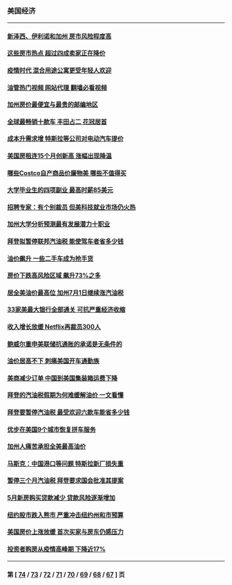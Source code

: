 ### 美国经济
---
#### [新泽西、伊利诺和加州 房市风险程度高](../../pages/ncid1078158/n13768427.md?06272045) 
#### [这些房市热点 超过四成卖家正在降价](../../pages/ncid1078158/n13768265.md?06272045) 
#### [疫情时代 混合用途公寓更受年轻人欢迎](../../pages/ncid1078158/n13768248.md?06272045) 
#### [油管热门视频 网站代理 翻墙必看视频](http://209.222.30.114:81/youtube.html?06272045)
#### [加州房价最便宜与最贵的邮编地区](../../pages/ncid1078158/n13768067.md?06272045) 
#### [全球最畅销十款车 丰田占二 花冠居首](../../pages/ncid1078158/n13763164.md?06272045) 
#### [成本升需求增 特斯拉等公司对电动汽车提价](../../pages/ncid1078158/n13767981.md?06272045) 
#### [美国房租连15个月创新高 涨幅出现降温](../../pages/ncid1078158/n13767865.md?06272045) 
#### [哪些Costco自产商品价廉物美 哪些不值得买](../../pages/ncid1078158/n13766373.md?06272045) 
#### [大学毕业生的四项副业 最高时薪85美元](../../pages/ncid1078158/n13766337.md?06272045) 
#### [招聘专家：有个别裁员 但美科技就业市场仍火热](../../pages/ncid1078158/n13767465.md?06272045) 
#### [加州大学分析预测最有发展潜力十职业](../../pages/ncid1078158/n13767449.md?06272045) 
#### [拜登拟暂停联邦汽油税 能使驾车者省多少钱](../../pages/ncid1078158/n13767462.md?06272045) 
#### [油价飙升 一些二手车成为抢手货](../../pages/ncid1078158/n13767356.md?06272045) 
#### [房价下跌高风险区域 飙升73%之多](../../pages/ncid1078158/n13767157.md?06272045) 
#### [居全美油价最高位 加州7月1日继续涨汽油税](../../pages/ncid1078158/n13767067.md?06272045) 
#### [33家美最大银行全部通关 可抗严重经济收缩](../../pages/ncid1078158/n13766719.md?06272045) 
#### [收入增长放缓 Netflix再裁员300人](../../pages/ncid1078158/n13766507.md?06272045) 
#### [鲍威尔重申美联储抗通胀的承诺是无条件的](../../pages/ncid1078158/n13766164.md?06272045) 
#### [油价居高不下 刺痛美国开车通勤族](../../pages/ncid1078158/n13766025.md?06272045) 
#### [美商减少订单 中国到美国集装箱运费下降](../../pages/ncid1078158/n13765508.md?06272045) 
#### [拜登的汽油税假期为何难缓解油价 一文看懂](../../pages/ncid1078158/n13765513.md?06272045) 
#### [拜登要暂停汽油税 最受欢迎六款车能省多少钱](../../pages/ncid1078158/n13765362.md?06272045) 
#### [优步在美国9个城市恢复拼车服务](../../pages/ncid1078158/n13765541.md?06272045) 
#### [加州人痛苦承担全美最高油价](../../pages/ncid1078158/n13765532.md?06272045) 
#### [马斯克：中国港口等问题 特斯拉新厂损失重](../../pages/ncid1078158/n13765364.md?06272045) 
#### [暂停三个月汽油税 拜登要求国会批准其提案](../../pages/ncid1078158/n13764416.md?06272045) 
#### [5月新房购买贷款减少 贷款风险逐渐增加](../../pages/ncid1078158/n13764823.md?06272045) 
#### [纽约股市跌入熊市 严重冲击纽约州和市预算](../../pages/ncid1078158/n13764847.md?06272045) 
#### [美国房价上涨放缓 首次买家与房东仍感压力](../../pages/ncid1078158/n13764776.md?06272045) 
#### [投资者购房从疫情高峰期 下降近17%](../../pages/ncid1078158/n13764709.md?06272045) 

---
#### 第 [ [74](./74.md?06272045) / [73](./73.md?06272045) / [72](./72.md?06272045) / [71](./71.md?06272045) / [70](./70.md?06272045) / [69](./69.md?06272045) / [68](./68.md?06272045) / [67](./67.md?06272045) ] 页
